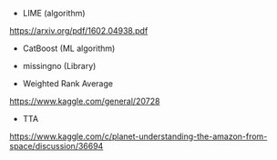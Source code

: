 * LIME (algorithm)

https://arxiv.org/pdf/1602.04938.pdf
* CatBoost (ML algorithm)
* missingno (Library)

* Weighted Rank Average

https://www.kaggle.com/general/20728
* TTA

https://www.kaggle.com/c/planet-understanding-the-amazon-from-space/discussion/36694
